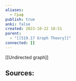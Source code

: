 ```yaml
---
aliases:
  - Граф
publish: true
anki: false
created: 2023-10-22 18:51
parent:
  - "[[519.17 Graph Theory]]"
connected: []
---
```

[[Undirected graph]]













**Sources:**
- 

